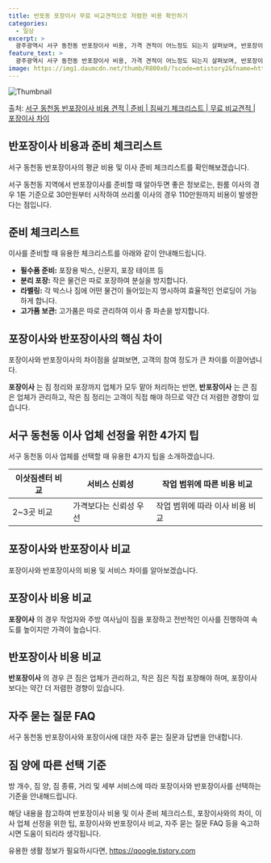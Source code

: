```yaml
---
title: 반포동 포장이사 무료 비교견적으로 저렴한 비용 확인하기
categories:
  - 일상
excerpt: >
  광주광역시 서구 동천동 반포장이사 비용, 가격 견적이 어느정도 되는지 살펴보며, 반포장이사를 준비함에 있어 짐싸기 준비 체크리스트가 무엇인지 보겠습니다. 마지막으로 포장이사와 차이점을 통해 무료 비교견적으로 어떤 것이 더 합리적인 선택인지 공유 드립니다.서구 동천동 포장이사 견적 샘플 보기 👈 클릭서구 동천동 포장이사 가격 살펴보기 👈 클릭서구 동천동 반포장이사 평균 이사 비용평수서구 동천동 평균 이사 비용원룸 이사9평 이하 (1톤)30만원~투룸/쓰리룸 이사16평 ~ 20평 (2.5톤)80만원~쓰리룸 이사21평 (5톤) ~110만원~우리집 무료 이사견적 받기 👈 클릭포장 vs 반포장: 핵심 차이점이사 비용, 작업 범위, 실력 등을 종합적으로 고려할 때 포장 vs 반포장의 가장 큰 차이는 고객의 참여..
feature_text: >
  광주광역시 서구 동천동 반포장이사 비용, 가격 견적이 어느정도 되는지 살펴보며, 반포장이사를 준비함에 있어 짐싸기 준비 체크리스트가 무엇인지 보겠습니다. 마지막으로 포장이사와 차이점을 통해 무료 비교견적으로 어떤 것이 더 합리적인 선택인지 공유 드립니다.서구 동천동 포장이사 견적 샘플 보기 👈 클릭서구 동천동 포장이사 가격 살펴보기 👈 클릭서구 동천동 반포장이사 평균 이사 비용평수서구 동천동 평균 이사 비용원룸 이사9평 이하 (1톤)30만원~투룸/쓰리룸 이사16평 ~ 20평 (2.5톤)80만원~쓰리룸 이사21평 (5톤) ~110만원~우리집 무료 이사견적 받기 👈 클릭포장 vs 반포장: 핵심 차이점이사 비용, 작업 범위, 실력 등을 종합적으로 고려할 때 포장 vs 반포장의 가장 큰 차이는 고객의 참여..
image: https://img1.daumcdn.net/thumb/R800x0/?scode=mtistory2&fname=https%3A%2F%2Fblog.kakaocdn.net%2Fdn%2FbjF1tg%2FbtsHbhNLxMw%2F1rFb4HYRsgf6jwbxayTkGK%2Fimg.webp
---
```


![Thumbnail](https://img1.daumcdn.net/thumb/R800x0/?scode=mtistory2&fname=https%3A%2F%2Fblog.kakaocdn.net%2Fdn%2FbjF1tg%2FbtsHbhNLxMw%2F1rFb4HYRsgf6jwbxayTkGK%2Fimg.webp)

<p>출처: <a href="https://qoogle.tistory.com/9567" rel="dofollow">서구 동천동 반포장이사 비용 견적 | 준비 | 짐싸기 체크리스트 | 무료 비교견적 | 포장이사 차이</a> </p>

## 반포장이사 비용과 준비 체크리스트

서구 동천동 반포장이사의 평균 비용 및 이사 준비 체크리스트를 확인해보겠습니다.

서구 동천동 지역에서 반포장이사를 준비할 때 알아두면 좋은 정보로는, 원룸 이사의 경우 1톤 기준으로 30만원부터 시작하여 쓰리룸 이사의
경우 110만원까지 비용이 발생한다는 점입니다.

## 준비 체크리스트

이사를 준비할 때 유용한 체크리스트를 아래와 같이 안내해드립니다.

  * **필수품 준비:** 포장용 박스, 신문지, 포장 테이프 등
  * **분리 포장:** 작은 물건은 따로 포장하여 분실을 방지합니다.
  * **라벨링:** 각 박스나 짐에 어떤 물건이 들어있는지 명시하여 효율적인 언로딩이 가능하게 합니다.
  * **고가품 보관:** 고가품은 따로 관리하여 이사 중 파손을 방지합니다.

## 포장이사와 반포장이사의 핵심 차이

포장이사와 반포장이사의 차이점을 살펴보면, 고객의 참여 정도가 큰 차이를 이끌어냅니다.

**포장이사** 는 짐 정리와 포장까지 업체가 모두 맡아 처리하는 반면, **반포장이사** 는 큰 짐은 업체가 관리하고, 작은 짐 정리는
고객이 직접 해야 하므로 약간 더 저렴한 경향이 있습니다.

## 서구 동천동 이사 업체 선정을 위한 4가지 팁

서구 동천동 이사 업체를 선택할 때 유용한 4가지 팁을 소개하겠습니다.

**이삿짐센터 비교** | **서비스 신뢰성** | **작업 범위에 따른 비용 비교**  
---|---|---  
2~3곳 비교 | 가격보다는 신뢰성 우선 | 작업 범위에 따라 이사 비용 비교  
  
## 포장이사와 반포장이사 비교

포장이사와 반포장이사의 비용 및 서비스 차이를 알아보겠습니다.

## 포장이사 비용 비교

**포장이사** 의 경우 작업자와 주방 여사님이 짐을 포장하고 전반적인 이사를 진행하여 속도를 높이지만 가격이 높습니다.

## 반포장이사 비용 비교

**반포장이사** 의 경우 큰 짐은 업체가 관리하고, 작은 짐은 직접 포장해야 하며, 포장이사보다는 약간 더 저렴한 경향이 있습니다.

## 자주 묻는 질문 FAQ

서구 동천동 반포장이사와 포장이사에 대한 자주 묻는 질문과 답변을 안내합니다.

## 짐 양에 따른 선택 기준

방 개수, 짐 양, 짐 종류, 거리 및 세부 서비스에 따라 포장이사와 반포장이사를 선택하는 기준을 안내해드립니다.

해당 내용을 참고하여 반포장이사 비용 및 이사 준비 체크리스트, 포장이사와의 차이, 이사 업체 선정을 위한 팁, 포장이사와 반포장이사 비교,
자주 묻는 질문 FAQ 등을 숙고하시면 도움이 되리라 생각됩니다.

 

유용한 생활 정보가 필요하시다면, <a href="https://qoogle.tistory.com" rel="dofollow">https://qoogle.tistory.com</a>


